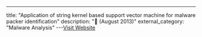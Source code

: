 ---
title: "Application of string kernel based support vector machine for malware packer identification"
description: "📓  (August 2013)"
external_category: "Malware Analysis"
---[Visit Website](https://ieeexplore.ieee.org/document/6707043)

